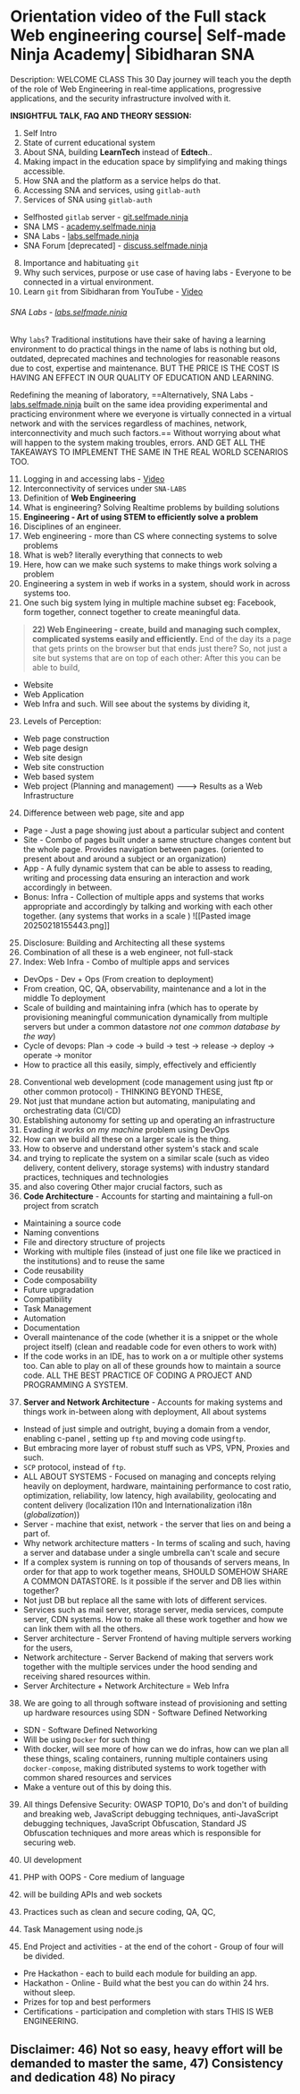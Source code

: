 # Orientation video of the Full stack Web engineering course| Self-made Ninja Academy| Sibidharan SNA

Description: WELCOME CLASS This 30 Day journey will teach you the depth of the role of Web Engineering in real-time applications, progressive applications, and the security infrastructure involved with it.

**INSIGHTFUL TALK, FAQ AND THEORY SESSION:**
1) Self Intro
2) State of current educational system
3) About SNA, building **LearnTech** instead of **Edtech**..
4) Making impact in the education space by simplifying and making things accessible. 
5) How SNA and the platform as a service helps do that. 
6) Accessing SNA and services, using `gitlab-auth`
7) Services of SNA using `gitlab-auth`
- Selfhosted `gitlab` server - [git.selfmade.ninja](https://git.selfmade.ninja)
- SNA LMS - [academy.selfmade.ninja](https://academy.selfmade.ninja)
- SNA Labs - [labs.selfmade.ninja](https://labs.selfmade.ninja)
- SNA Forum [deprecated] - [discuss.selfmade.ninja](https://dsicuss.selfmade.ninja)
8) Importance and habituating `git`
9) Why such services, purpose or use case of having labs - Everyone to be connected in a virtual environment. 
10)  Learn `git` from Sibidharan from YouTube - [Video](https://youtu.be/na5Zt2XFwRY?si=Vb6WIVjfZp7zoURT)

###### SNA Labs - [labs.selfmade.ninja](https://labs.selfmade.ninja)
Why `labs`?
Traditional institutions have their sake of having a learning environment to do practical things in the name of labs is nothing but  old, outdated, deprecated machines and technologies for reasonable reasons due to cost, expertise and maintenance. BUT THE PRICE IS THE COST IS HAVING AN EFFECT IN OUR QUALITY OF EDUCATION AND LEARNING.

Redefining the meaning of laboratory, ==Alternatively, SNA Labs - [labs.selfmade.ninja](https://labs.selfmade.ninja) built on the same idea providing experimental and practicing environment where we everyone is virtually connected in a virtual network and with the services regardless of machines, network, interconnectivity and much such factors.== Without worrying about what will happen to the system making troubles, errors. AND GET ALL THE TAKEAWAYS TO IMPLEMENT THE SAME IN THE REAL WORLD SCENARIOS TOO.

11) Logging in and accessing labs - [Video](https://youtu.be/zVeM-hTeqwA?si=1oOW0tFnqtbG18ZL)
12) Interconnectivity of services under `SNA-LABS`
13) Definition of **Web Engineering**
14) What is engineering? Solving Realtime problems by building solutions
15) **Engineering - Art of using STEM to efficiently solve a problem**
16) Disciplines of an engineer. 
17) Web engineering - more than CS where connecting systems to solve problems
18) What is web? literally everything that connects to web
19) Here, how can we make such systems to make things work solving a problem
20) Engineering a system in web if works in a system, should work in across systems too.
21) One such big system lying in multiple machine subset eg: Facebook, form together, connect together to create meaningful data. 

> **22) Web Engineering - create, build and managing such complex, complicated systems easily and efficiently.**
End of the day its a page that gets prints on the browser but that ends just there? So, not just a site but systems that are on top of each other:
After this you can be able to build,
- Website
- Web Application
- Web Infra and such.
Will see about the systems by dividing it,

23) Levels of Perception:
- Web page construction
- Web page design
- Web site design
- Web site construction
- Web based system
- Web project (Planning and management)
---> Results as a Web Infrastructure

24) Difference between web page, site and app
- Page - Just a page showing just about a particular subject and content  
- Site - Combo of pages built under a same structure changes content but the whole page. Provides navigation between pages. (oriented to present about and around a subject or an organization)
- App - A fully dynamic system that can be able to assess to reading, writing and processing data ensuring an interaction and work accordingly in between.
- Bonus: Infra - Collection of multiple apps and systems that works appropriate and accordingly by talking and working with each other together. (any systems that works in a scale )
![[Pasted image 20250218155443.png]]

25) Disclosure: Building and Architecting all these systems
26) Combination of all these is a web engineer, not full-stack
27) Index: Web Infra - Combo of multiple apps and services
- DevOps - Dev + Ops (From creation to deployment)
- From creation, QC, QA, observability, maintenance and a lot in the middle To deployment
- Scale of building and maintaining infra (which has to operate by provisioning meaningful communication dynamically from multiple servers but under a common datastore *not one common database by the way*)
- Cycle of devops: Plan -> code -> build -> test -> release -> deploy -> operate -> monitor
- How to practice all this easily, simply, effectively and efficiently 

28) Conventional web development (code management using just ftp or other common protocol) -  THINKING BEYOND THESE,
29) Not just that mundane action but automating, manipulating and orchestrating data (CI/CD)
30) Establishing autonomy for setting up and operating an infrastructure
31) Evading *it works on my machine* problem using DevOps
32) How can we build all these on a larger scale is the thing.
33) How to observe and understand other system's stack and scale
34) and trying to replicate the system on a similar scale (such as video delivery, content delivery, storage systems) with industry standard practices, techniques and technologies
35) and also covering Other major crucial factors, such as
36) **Code Architecture** - Accounts for starting and maintaining a full-on project from scratch
- Maintaining a source code
- Naming conventions
- File and directory structure of projects
- Working with multiple files (instead of just one file like we practiced in the institutions) and to reuse the same
- Code reusability
- Code composability
- Future upgradation
- Compatibility
- Task Management
- Automation
- Documentation
- Overall maintenance of the code (whether it is a snippet or the whole project itself) (clean and readable code for even others to work with)
- If the code works in an IDE, has to work on a or multiple other systems too. Can able to play on all of these grounds
how to maintain a source code. 
ALL THE BEST PRACTICE OF CODING A PROJECT AND PROGRAMMING A SYSTEM. 

37) **Server and Network Architecture** - Accounts for making systems and things work in-between along with deployment, All about systems
- Instead of just simple and outright, buying a domain from a vendor, enabling c-panel , setting up `ftp` and moving code using`ftp`. 
- But embracing more layer of robust stuff such as VPS, VPN, Proxies and such.
- `SCP` protocol, instead of `ftp`.
- ALL ABOUT SYSTEMS - Focused on managing and concepts relying heavily on deployment, hardware, maintaining performance to cost ratio, optimization, reliability, low latency, high availability, geolocating and content delivery (localization l10n and Internationalization i18n (*globalization*))
-  Server - machine that exist, network - the server that lies on and being a part of. 
- Why network architecture matters - In terms of scaling and such, having a server and database under a single umbrella can't scale and secure
- If a complex system is running on top of thousands of servers means, In order for that app to work together means, SHOULD SOMEHOW SHARE A COMMON DATASTORE. Is it possible if the server and DB lies within together?
- Not just DB but replace all the same with lots of different services. 
- Services such as mail server, storage server, media services, compute server, CDN systems. How to make all these work together and how we can link them with all the others.
- Server architecture - Server Frontend of having multiple servers working for the users, 
- Network architecture - Server Backend of making that servers work together with the multiple services under the hood sending and receiving shared resources within. 
- Server Architecture + Network Architecture = Web Infra

38) We are going to all through software instead of provisioning and setting up hardware resources using SDN - Software Defined Networking
- SDN - Software Defined Networking
- Will be using `Docker` for such thing
- With docker, will see more of how can we do infras, how can we plan all these things, scaling containers, running multiple containers using `docker-compose`, making distributed systems to work together with common shared resources and services
- Make a venture out of this by doing this.

39) All things Defensive Security: OWASP TOP10, Do's and don't of building and breaking web, JavaScript debugging techniques, anti-JavaScript debugging techniques, JavaScript Obfuscation, Standard JS Obfuscation techniques and more areas which is responsible for securing web.

40) UI development
41) PHP with OOPS - Core medium of language
42) will be building APIs and web sockets
43) Practices such as clean and secure coding, QA, QC, 
44) Task Management using node.js
45) End Project and activities - at the end of the cohort - Group of four will be divided. 
- Pre Hackathon - each to build each module for building an app. 
- Hackathon - Online - Build what the best you can do within 24 hrs. without sleep.
- Prizes for top and best performers 
- Certifications - participation and completion with stars
THIS IS WEB ENGINEERING.

**Disclaimer:**
46) Not so easy, heavy effort will be demanded to master the same, 
47) Consistency and dedication
48) No piracy
---
